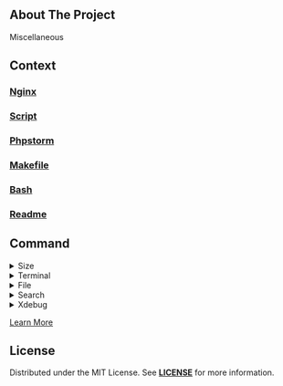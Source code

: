 ## About The Project
Miscellaneous  

## Context

### [Nginx](nginx)
### [Script](script)
### [Phpstorm](phpstorm)
### [Makefile](makefile)
### [Bash](bash)
### [Readme](readme)
##


## Command

<details>

<summary>Size</summary>

[//]: # (### You can add a header)

```bash
# hard drive free space
df -h 
```

```bash
# size of a directory
du -hs /path   
```

```bash
# size of a all directory inside
du -hs /path/*   
```

```bash
# size of a all directory inside and sort by size desc
du -hs /path/* | sort -rh
```
##

</details>

<details>

<summary>Terminal</summary>

[//]: # (### You can add a header)

```bash
# cmd should be started in an independent terminal
command & disown
```

##

</details>

<details>

<summary>File</summary>

[//]: # (### You can add a header)

```bash
# empty log files  
truncate -s 0 file
```

```bash
# unpack files 
unrar x -r file.rar 
```
##

</details>


<details>

<summary>Search</summary>

[//]: # (### You can add a header)

```bash
# Search a File by Name
find -name <file_name>
```

```bash
# Search a File by Name - case-insensitive 
find -iname <file_name>
```


```bash
# Find a Directory in Linux
find /path/to/search -type d
```

```bash
# Find a Directory in Linux
find /path/to/search -size <size_of_the_file>
find /path/to/search -size +50M -size -100M
```
##
</details>


<details>

<summary>Xdebug</summary>

[//]: # (### You can add a header)

```bash
# enable xdebug
sudo phpenmod xdebug
```

```bash
# disable xdebug
sudo phpdismod xdebug  
```
##

</details>

[Learn More](./command)


## License
Distributed under the MIT License. See **[LICENSE][license]** for more information.


[//]: # (Links)
[license]: https://github.com/habibun/miscellaneous/blob/main/LICENSE
